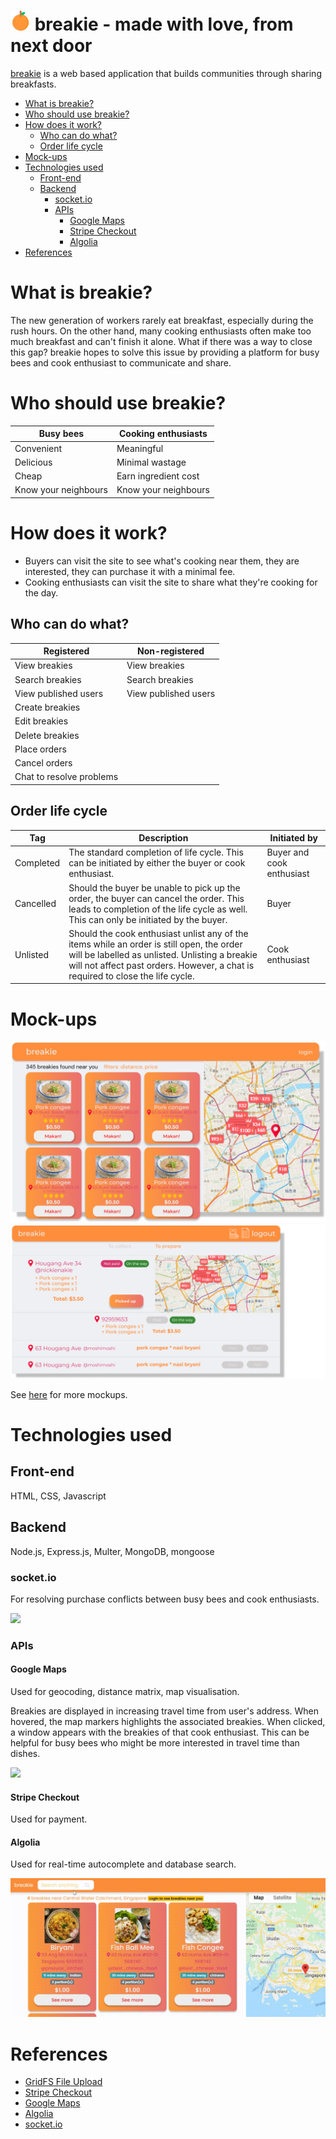 <h1><img src="public/img/orange.png"> breakie - made with love, from next door</h1>

[breakie](http://breakie.herokuapp.com/) is a web based application that builds communities through sharing breakfasts.

- [What is breakie?](#what-is-breakie)
- [Who should use breakie?](#who-should-use-breakie)
- [How does it work?](#how-does-it-work)
  * [Who can do what?](#who-can-do-what)
  * [Order life cycle](#order-life-cycle)
- [Mock-ups](#mock-ups)
- [Technologies used](#technologies-used)
  * [Front-end](#front-end)
  * [Backend](#backend)
    + [socket.io](#socketio)
    + [APIs](#apis)
      - [Google Maps](#google-maps)
      - [Stripe Checkout](#stripe-checkout)
      - [Algolia](#algolia)
- [References](#references)

# What is breakie?
The new generation of workers rarely eat breakfast, especially during the rush hours. On the other hand, many cooking enthusiasts often make too much breakfast and can't finish it alone. What if there was a way to close this gap? breakie hopes to solve this issue by providing a platform for busy bees and cook enthusiast to communicate and share. 

# Who should use breakie? 
| Busy bees     | Cooking enthusiasts |
| ----------- | ----------- |
| Convenient  | Meaningful |
| Delicious   | Minimal wastage |
| Cheap       | Earn ingredient cost |
| Know your neighbours | Know your neighbours  |

# How does it work?
- Buyers can visit the site to see what's cooking near them, they are interested, they can purchase it with a minimal fee. 
- Cooking enthusiasts can visit the site to share what they're cooking for the day.

## Who can do what?
| Registered     | Non-registered |
| ----------- | ----------- |
| View breakies  | View breakies |
| Search breakies   | Search breakies |
| View published users       | View published users |
|  Create breakies  |  |
|  Edit breakies |   |
|  Delete breakies |   |
| Place orders |   |
|  Cancel orders |   |
|  Chat to resolve problems |   |

## Order life cycle

| Tag     | Description | Initiated by |
| ----------- | ----------- | -------|
| Completed  | The standard completion of life cycle. This can be initiated by either the buyer or cook enthusiast. | Buyer and cook enthusiast |
| Cancelled  | Should the buyer be unable to pick up the order, the buyer can cancel the order. This leads to completion of the life cycle as well. This can only be initiated by the buyer. | Buyer |
| Unlisted       | Should the cook enthusiast unlist any of the items while an order is still open, the order will be labelled as unlisted. Unlisting a breakie will not affect past orders. However, a chat is required to close the life cycle. | Cook enthusiast |

# Mock-ups
<img src="https://raw.githubusercontent.com/metildachee/breakie/master/public/img/homepage.jpg?token=APQA23UWSJNPAIXXXQZ33FK7ELPNW">

<img src="https://github.com/metildachee/breakie/blob/master/public/img/orders.png?raw=true">

See <a href="https://www.figma.com/file/v3kEtgMjBub29EzJlEfG8N/combined" target="_blank">here</a> for more mockups.

# Technologies used
## Front-end
HTML, CSS, Javascript

## Backend
Node.js, Express.js, Multer, MongoDB, mongoose

### socket.io
For resolving purchase conflicts between busy bees and cook enthusiasts.

<img src="public/img/chat.gif">

### APIs
#### Google Maps
Used for geocoding, distance matrix, map visualisation.

Breakies are displayed in increasing travel time from user's address. When hovered, the map markers highlights the associated breakies. When clicked, a window appears with the breakies of that cook enthusiast. This can be helpful for busy bees who might be more interested in travel time than dishes.

<img src="public/img/maps.gif">

#### Stripe Checkout
Used for payment.

#### Algolia

Used for real-time autocomplete and database search.

<img src="public/img/search.gif">

# References
- [GridFS File Upload](https://github.com/ganeshpatro321/fileU)
- [Stripe Checkout](https://stripe.com/docs/payments/checkout)
- [Google Maps](https://developers.google.com/maps/documentation)
- [Algolia](https://www.algolia.com/doc/guides/building-search-ui/resources/ui-and-ux-patterns/in-depth/autocomplete/js/)
- [socket.io](https://socket.io/)